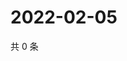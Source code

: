 # 2022-02-05

共 0 条

<!-- BEGIN WEIBO -->
<!-- 最后更新时间 Sat Feb 05 2022 03:08:09 GMT+0800 (China Standard Time) -->

<!-- END WEIBO -->
